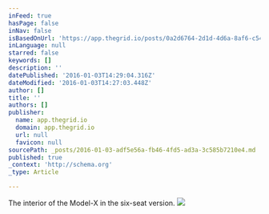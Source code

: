 ```yaml
---
inFeed: true
hasPage: false
inNav: false
isBasedOnUrl: 'https://app.thegrid.io/posts/0a2d6764-2d1d-4d6a-8af6-c54590e21b7d/edit'
inLanguage: null
starred: false
keywords: []
description: ''
datePublished: '2016-01-03T14:29:04.316Z'
dateModified: '2016-01-03T14:27:03.448Z'
author: []
title: ''
authors: []
publisher:
  name: app.thegrid.io
  domain: app.thegrid.io
  url: null
  favicon: null
sourcePath: _posts/2016-01-03-adf5e56a-fb46-4fd5-ad3a-3c585b7210e4.md
published: true
_context: 'http://schema.org'
_type: Article

---
```

The interior of the Model-X in the six-seat version.
![](https://imgflo.herokuapp.com/graph/vahj1ThiexotieMo/f11471273246b07370c3bd0ce25514d9/passthrough.jpg?height=600&input=https%3A%2F%2Fs3-us-west-2.amazonaws.com%2Fthe-grid-img%2Fp%2F01e48ed9277c37a89f10915eb24ddfecc89fa23c.jpg)